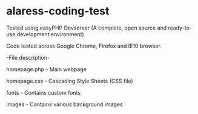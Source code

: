 # alaress-coding-test

Tested using easyPHP Devserver (A complete, open source and ready-to-use development environment)

Code tested across Google Chrome, Firefox and IE10 browser.

-File description-

homepage.php - Main webpage

homepage.css - Cascading Style Sheets (CSS file)

fonts - Contains custom fonts

images - Contains various background images
